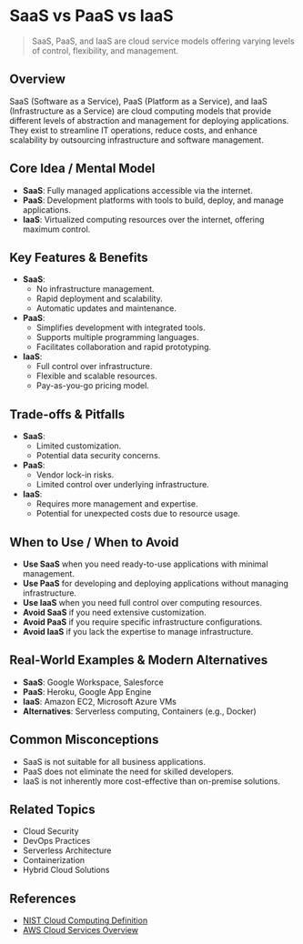 # SaaS vs PaaS vs IaaS

> SaaS, PaaS, and IaaS are cloud service models offering varying levels of control, flexibility, and management.

## Overview
SaaS (Software as a Service), PaaS (Platform as a Service), and IaaS (Infrastructure as a Service) are cloud computing models that provide different levels of abstraction and management for deploying applications. They exist to streamline IT operations, reduce costs, and enhance scalability by outsourcing infrastructure and software management.

## Core Idea / Mental Model
- **SaaS**: Fully managed applications accessible via the internet.
- **PaaS**: Development platforms with tools to build, deploy, and manage applications.
- **IaaS**: Virtualized computing resources over the internet, offering maximum control.

## Key Features & Benefits
- **SaaS**:
  - No infrastructure management.
  - Rapid deployment and scalability.
  - Automatic updates and maintenance.
- **PaaS**:
  - Simplifies development with integrated tools.
  - Supports multiple programming languages.
  - Facilitates collaboration and rapid prototyping.
- **IaaS**:
  - Full control over infrastructure.
  - Flexible and scalable resources.
  - Pay-as-you-go pricing model.

## Trade-offs & Pitfalls
- **SaaS**:
  - Limited customization.
  - Potential data security concerns.
- **PaaS**:
  - Vendor lock-in risks.
  - Limited control over underlying infrastructure.
- **IaaS**:
  - Requires more management and expertise.
  - Potential for unexpected costs due to resource usage.

## When to Use / When to Avoid
- **Use SaaS** when you need ready-to-use applications with minimal management.
- **Use PaaS** for developing and deploying applications without managing infrastructure.
- **Use IaaS** when you need full control over computing resources.
- **Avoid SaaS** if you need extensive customization.
- **Avoid PaaS** if you require specific infrastructure configurations.
- **Avoid IaaS** if you lack the expertise to manage infrastructure.

## Real-World Examples & Modern Alternatives
- **SaaS**: Google Workspace, Salesforce
- **PaaS**: Heroku, Google App Engine
- **IaaS**: Amazon EC2, Microsoft Azure VMs
- **Alternatives**: Serverless computing, Containers (e.g., Docker)

## Common Misconceptions
- SaaS is not suitable for all business applications.
- PaaS does not eliminate the need for skilled developers.
- IaaS is not inherently more cost-effective than on-premise solutions.

## Related Topics
- Cloud Security
- DevOps Practices
- Serverless Architecture
- Containerization
- Hybrid Cloud Solutions

## References
- [NIST Cloud Computing Definition](https://nvlpubs.nist.gov/nistpubs/Legacy/SP/nistspecialpublication800-145.pdf)  
- [AWS Cloud Services Overview](https://aws.amazon.com/types-of-cloud-computing/)